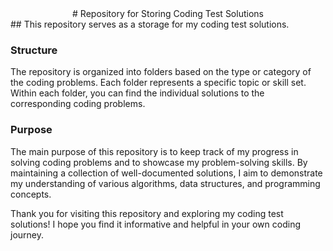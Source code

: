<div align=center>
# Repository for Storing Coding Test Solutions
   </div>
## This repository serves as a storage for my coding test solutions.

### Structure
The repository is organized into folders based on the type or category of the coding problems. 
Each folder represents a specific topic or skill set. Within each folder, you can find the individual solutions to the corresponding coding problems.

### Purpose
The main purpose of this repository is to keep track of my progress in solving coding problems and to showcase my problem-solving skills. 
By maintaining a collection of well-documented solutions, I aim to demonstrate my understanding of various algorithms, data structures, and programming concepts.


Thank you for visiting this repository and exploring my coding test solutions! I hope you find it informative and helpful in your own coding journey.
